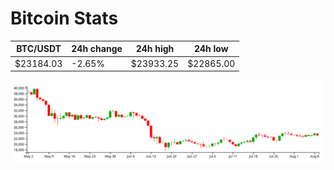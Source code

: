 # Bitcoin Stats

BTC/USDT|24h change|24h high|24h low|
|---|---|---|---|
|$23184.03|-2.65%|$23933.25|$22865.00|

<img src="./chart.svg">
